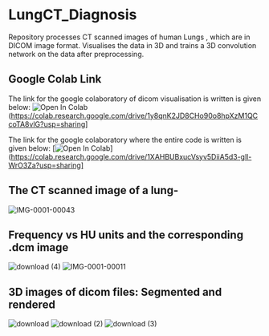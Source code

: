 # LungCT_Diagnosis
Repository processes CT scanned  images of human Lungs , which are in DICOM image format. Visualises the data in 3D and trains a 3D convolution network on the data after preprocessing. 
## Google Colab Link

The link for the google colaboratory of dicom visualisation is written is given below:
![Open In Colab](https://colab.research.google.com/assets/colab-badge.svg)(https://colab.research.google.com/drive/1y8qnK2JD8CHo90o8hpXzM1QCcoTA8vlG?usp=sharing]

The link for the google colaboratory where the entire code is written is given below:
[![Open In Colab](https://colab.research.google.com/assets/colab-badge.svg)](https://colab.research.google.com/drive/1XAHBUBxucVsyv5DiiA5d3-gll-WrO3Za?usp=sharing]


## The  CT scanned image of a lung- 
![IMG-0001-00043](https://user-images.githubusercontent.com/45651909/89045280-e0cfdd80-d368-11ea-83f0-1eba4e7bdffa.jpg)

## Frequency vs HU units and the corresponding .dcm image
![download (4)](https://user-images.githubusercontent.com/45651909/89044986-63a46880-d368-11ea-9892-d847628b1725.png)
![IMG-0001-00011](https://user-images.githubusercontent.com/45651909/89045005-67d08600-d368-11ea-9af5-54068a09ace0.jpg)

## 3D images of dicom files: Segmented and rendered
![download](https://user-images.githubusercontent.com/45651909/89045364-09f06e00-d369-11ea-8042-fc3b249e165c.png)
![download (2)](https://user-images.githubusercontent.com/45651909/89045376-107ee580-d369-11ea-9180-1206eb77aa28.png)
![download (3)](https://user-images.githubusercontent.com/45651909/89045383-14126c80-d369-11ea-8edd-4bdd6db3549a.png)
